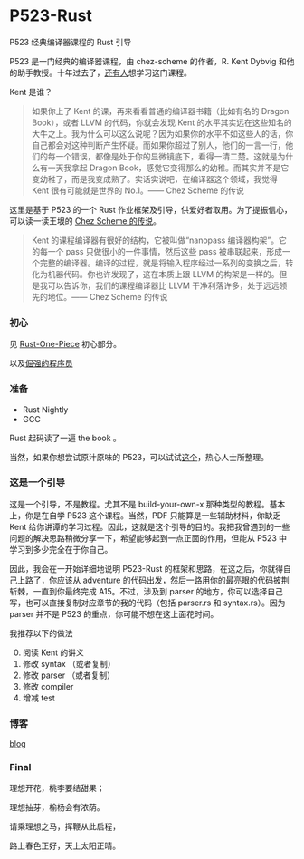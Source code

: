 # P523-Rust
P523 经典编译器课程的 Rust 引导

P523 是一门经典的编译器课程，由 chez-scheme 的作者，R. Kent Dybvig 和他的助手教授。十年过去了，[还有人](https://news.ycombinator.com/item?id=20419390)想学习这门课程。

Kent 是谁？

> 如果你上了 Kent 的课，再来看看普通的编译器书籍（比如有名的 Dragon Book），或者 LLVM 的代码，你就会发现 Kent 的水平其实远在这些知名的大牛之上。我为什么可以这么说呢？因为如果你的水平不如这些人的话，你自己都会对这种判断产生怀疑。而如果你超过了别人，他们的一言一行，他们的每一个错误，都像是处于你的显微镜底下，看得一清二楚。这就是为什么有一天我拿起 Dragon Book，感觉它变得那么的幼稚。而其实并不是它变幼稚了，而是我变成熟了。实话实说吧，在编译器这个领域，我觉得 Kent 很有可能就是世界的 No.1。—— Chez Scheme 的传说


这里是基于 P523 的一个 Rust 作业框架及引导，供爱好者取用。为了提振信心，可以读一读王垠的 [Chez Scheme 的传说](http://www.yinwang.org/blog-cn/2013/03/28/chez-scheme)。

> Kent 的课程编译器有很好的结构，它被叫做“nanopass 编译器构架”。它的每一个 pass 只做很小的一件事情，然后这些 pass 被串联起来，形成一个完整的编译器。编译的过程，就是将输入程序经过一系列的变换之后，转化为机器代码。你也许发现了，这在本质上跟 LLVM 的构架是一样的。但是我可以告诉你，我们的课程编译器比 LLVM 干净利落许多，处于远远领先的地位。—— Chez Scheme 的传说


### 初心

见 [Rust-One-Piece](https://zhuanlan.zhihu.com/p/259594199) 初心部分。

以及[倔强的程序员](https://zhuanlan.zhihu.com/p/165524567)


### 准备

+ Rust Nightly
+ GCC

Rust 起码读了一遍 the book 。

当然，如果你想尝试原汁原味的 P523，可以试试[这个](https://github.com/siriusdemon/iub_2009_P523_framework)，热心人士所整理。

### 这是一个引导

这是一个引导，不是教程。尤其不是 build-your-own-x 那种类型的教程。基本上，你是在自学 P523 这个课程。当然，PDF 只能算是一些辅助材料，你缺乏 Kent 给你讲谭的学习过程。因此，这就是这个引导的目的。我把我曾遇到的一些问题的解决思路稍微分享一下，希望能够起到一点正面的作用，但能从 P523 中学习到多少完全在于你自己。

因此，我会在一开始详细地说明 P523-Rust 的框架和思路，在这之后，你就得自己上路了，你应该从 [adventure](./adventure) 的代码出发，然后一路用你的最亮眼的代码披荆斩棘，一直到你最终完成 A15。不过，涉及到 parser 的地方，你可以选择自己写，也可以直接复制对应章节的我的代码（包括 parser.rs 和 syntax.rs）。因为 parser 并不是 P523 的重点，你可能不想在这上面花时间。

我推荐以下的做法

0. 阅读 Kent 的讲义
1. 修改 syntax （或者复制）
2. 修改 parser （或者复制）
3. 修改 compiler
4. 增减 test

### 博客

[blog](./blog)

### Final

理想开花，桃李要结甜果；

理想抽芽，榆杨会有浓荫。

请乘理想之马，挥鞭从此启程，

路上春色正好，天上太阳正晴。
<!-- 
1 恰同学少年，风华正茂，书生意气，挥斥方遒。
2 黑夜给了我黑色的眼睛，我却用它来寻找光明。
3 学而不思则罔，思而不学则殆。
4 士不可以不弘毅，任重而道远。仁以为己任，不亦重乎？死而后已，不亦远乎？
5 我之所以坚定地相信未来，是我相信未来人们的眼睛。她有拨开历史风尘的睫毛，她有看透岁月篇章的瞳孔。
6 骐骥一跃，不能十步。驽马十驾，功在不舍。
7 天下事有难易乎？为之，则难者亦易矣；不为，则易者亦难矣。人之为学有难易乎？学之，则难者亦易矣；不学，则易者亦难矣。
8 艰难困苦，玉汝于成。
9 如果海洋注定要决堤，就让所有的苦水都注入我心中；如果陆地注定要上升，就让人类重新选择生存的峰顶。
10 横眉冷对千夫指，俯首甘为孺子牛。
11 愚蠢的人中，也会有有钱人。野兽之中，也有些是英勇的。但是，在这个世界上，博学多闻，举止温柔者少之又少，因此，请修持温柔者的道德伦常。
12 愿我走过的苦难，你不必经历，愿我已有的幸福，你触手可及。
13 给每一条河每一座山取一个温暖的名字。陌生人，我也为你祝福。
14 我不去想，未来是平坦还是泥泞，只要热爱生命 ，一切都在意料之中。
15 俱往矣，数风流人物，还看今朝。


 -->
